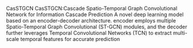 CasSTGCN
CasSTGCN:Cascade Spatio-Temporal Graph Convolutional Network for Information Cascade Prediction
A novel deep learning model based on an encoder-decoder architecture. encoder employs multiple Spatio-Temporal
Graph Convolutional (ST-GCN) modules, and the decoder further leverages Temporal Convolutional Networks (TCN) 
to extract multi-scale temporal features for accurate prediction
